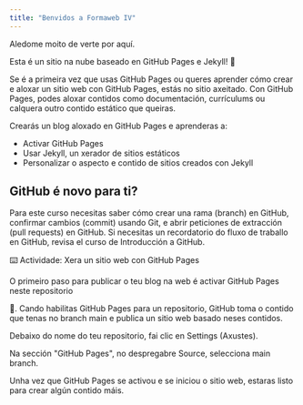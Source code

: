 ```yaml
---
title: "Benvidos a Formaweb IV"
---
```


Aledome moito de verte por aquí.

Esta é un sitio na nube baseado en GitHub Pages e Jekyll! 🎉

Se é a primeira vez que usas GitHub Pages ou queres aprender cómo crear e aloxar un sitio web con GitHub Pages, estás no sitio axeitado. Con GitHub Pages, podes aloxar contidos como documentación, currículums ou calquera outro contido estático que queiras.

Crearás un blog aloxado en GitHub Pages e aprenderas a:

- Activar GitHub Pages
- Usar Jekyll, un xerador de sitios estáticos
- Personalizar o aspecto e contido de sitios creados con Jekyll


## GitHub é novo para ti?
Para este curso necesitas saber cómo crear una rama (branch) en GitHub, confirmar cambios (commit) usando Git, e abrir peticiones de extracción (pull requests) en GitHub. Si necesitas un recordatorio do fluxo de traballo en GitHub, revisa el curso de Introducción a GitHub.

⌨️ Actividade: Xera un sitio web con GitHub Pages

O primeiro paso para publicar o teu blog na web é activar GitHub Pages neste repositorio 

📖. Cando habilitas GitHub Pages para un repositorio, GitHub toma o contido que tenas no branch main e publica un sitio web basado neses contidos.

Debaixo do nome do teu repositorio, fai clic en Settings (Axustes).

Na sección "GitHub Pages", no despregabre Source, selecciona main branch.

Unha vez que GitHub Pages se activou e se iniciou o sitio web, estaras listo para crear algún contido máis.
